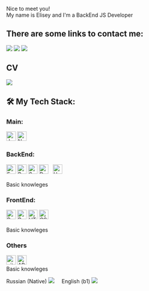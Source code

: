 <div>
<p>Nice to meet you!<br>
   My name is Elisey and I'm a BackEnd JS Developer<br>
</p>
  
## There are some links to contact me:
  
<a name="telegram" href="https://t.me/EliseySimonenkov"><img src="https://img.icons8.com/color/48/000000/telegram-app--v3.png"/></a>
<a name="gmail" href="mailto:evsimonenkov@gmail.com"> <img src="https://img.icons8.com/color/48/000000/gmail-new.png"/></a>
<a name="watsapp" href="https://wa.me/89522050554"> <img src="https://img.icons8.com/color/48/000000/whatsapp--v6.png"/></a><br>   
   
## CV 
   <a name="cv" href="https://ibb.co/CB3FfTq" ><img src="https://img.icons8.com/nolan/64/parse-from-clipboard.png"/></a><br>
</div> 

## 🛠 My Tech Stack:

<h3>Main:</h3>

<a name="learning-now"></a>
<img src="https://img.shields.io/badge/JavaScript-282C34?logo=javascript&logoColor=F7DF1E" alt="JavaScript logo" title="JavaScript" height="25" />
<img src="https://img.shields.io/badge/Node.js-282C34?logo=node.js&logoColor=339933" alt="Node.js logo" title="Node.js" height="25" />

<h3>BackEnd:</h3>

<a name="learning-now"></a>
<img src="https://img.shields.io/badge/Express-282C34?logo=express&logoColor=FFFFFF" alt="Express.js logo" title="Express.js" height="25" />
<img src="https://img.shields.io/badge/PostgreSQL-282C34?logo=postgresql&logoColor=E10098" alt="PostgreSQL logo" title="PostgreSQL" height="25" />
<img src="https://img.shields.io/badge/Sequelize-282C34?logo=sequelize&logoColor=E10098" alt="Sequelize logo" title="Sequelize" height="25" />
<img src="https://img.shields.io/badge/Docker-282C34?logo=docker&logoColor=E10098" alt="Docker logo" title="Docker" height="25" />&nbsp;&nbsp;
<img src="https://styles.redditmedia.com/t5_2t6ic/styles/communityIcon_ganjf24sw3f51.jpg" alt="Heroku logo" title="Heroku" height="25" /><br>  
<span>Basic knowleges</span>  
<h3>FrontEnd:</h3>

<a name="learning-now"></a>
<img src="https://img.shields.io/badge/React-282C34?logo=react&logoColor=61DAFB" alt="React Native logo" title="React" height="25" />
<img src="https://img.shields.io/badge/Redux(Thunk/Saga)-282C34?logo=redux&logoColor=764ABC" alt="Redux logo" title="Redux" height="25" />
<img src="https://img.shields.io/badge/HTML5-282C34?logo=html5&logoColor=E34F26" alt="HTML5 logo" title="HTML5" height="25" />
<img src="https://img.shields.io/badge/CSS3-282C34?logo=css3&logoColor=1572B6" alt="CSS3 logo" title="CSS3" height="25" /><br>  
<span>Basic knowleges</span>
<h3>Others</h3>

<a name="learning-now"></a>
<img src="https://img.shields.io/badge/git-282C34?logo=git&logoColor=F05032" alt="git logo" title="git" height="25" />
<img src="https://img.shields.io/badge/API-282C34?logo=api&logoColor=E10098" alt="API logo" title="API" height="25" /><br>
<span>Basic knowleges</span>


<span>Russian (Native) <img src="https://img.icons8.com/emoji/48/000000/russia-emoji.png"/></span>&nbsp;&nbsp;&nbsp;&nbsp;
<span>English (b1) <img src="https://img.icons8.com/emoji/48/000000/united-kingdom-emoji.png"/></span>
